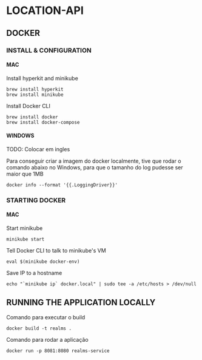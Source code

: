# LOCATION-API

## DOCKER

### INSTALL & CONFIGURATION

#### MAC

Install hyperkit and minikube
    
    brew install hyperkit
    brew install minikube

Install Docker CLI
    
    brew install docker
    brew install docker-compose

#### WINDOWS

TODO: Colocar em ingles

Para conseguir criar a imagem do docker localmente, tive que rodar o comando abaixo no Windows, para que o tamanho do log pudesse ser maior que 1MB

    docker info --format '{{.LoggingDriver}}'

### STARTING DOCKER

#### MAC

Start minikube
    
    minikube start

Tell Docker CLI to talk to minikube's VM
    
    eval $(minikube docker-env)

Save IP to a hostname
    
    echo "`minikube ip` docker.local" | sudo tee -a /etc/hosts > /dev/null


## RUNNING THE APPLICATION LOCALLY

Comando para executar o build
    
    docker build -t realms .

Comando para rodar a aplicação
    
    docker run -p 8081:8080 realms-service